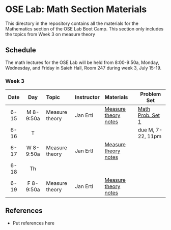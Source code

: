 # OSE Lab: Math Section Materials

This directory in the repository contains all the materials for the Mathematics section of the OSE Lab Boot Camp. This section only includes the topics from Week 3 on measure theory

## Schedule

The math lectures for the OSE Lab will be held from 8:00-9:50a, Monday, Wednesday, and Friday in Saieh Hall, Room 247 during week 3, July 15-19.

### Week 3

| Date | Day | Topic | Instructor | Materials | Problem Set |
|:---:|:---:|:--- |:--- |:--- | --- |
6-15  | M 8-9:50a | Measure theory | Jan Ertl | [Measure theory notes](https://github.com/OpenSourceEcon/BootCamp2019/blob/master/Math/Wk3_MT/MTNotesOSE19.pdf) | [Math Prob. Set 1](https://github.com/OpenSourceEcon/BootCamp2019/blob/master/Math/Wk3_MT/Measure_probset.pdf)  |
6-16  | T   |   |  |  | due M, 7-22, 11pm |
6-17  | W 8-9:50a | Measure theory | Jan Ertl | [Measure theory notes](https://github.com/OpenSourceEcon/BootCamp2019/blob/master/Math/Wk3_MT/MTNotesOSE19.pdf) |     |
6-18  | Th |      |   |  |     |
6-19  | F 8-9:50a | Measure theory | Jan Ertl | [Measure theory notes](https://github.com/OpenSourceEcon/BootCamp2019/blob/master/Math/Wk3_MT/MTNotesOSE19.pdf) |     |



## References

* Put references here
